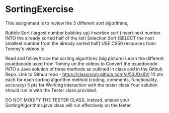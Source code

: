 # SortingExercise

This assignment is to review the 3 different sort algorithms, 

Bubble Sort (largest number bubbles up)
Insertion sort (insert next number INTO the already sorted half of the list)
Selection Sort (SELECT the next smallest number from the already sorted half)
USE CS50 resources from Tommy's videos to 

Read and follow/trace the sorting algorithms (big picture)
Learn the different psuedocode used from Tommy un the videos to
Convert the psuedocode INTO a Java solution of three methods as outlined in class and in the Github Repo.
Link to Github repo - https://classroom.github.com/a/53JOs6VI 
10 pts each for each sorting algorithm method (coding, comments, functionality, accuracy)
5 pts for Working interaction with the tester class
Your solution should run in with the Tester class provided.

DO NOT MODIFY THE TESTER CLASS, instead, ensure your SortingAlgorithms.java class will run effectively on the tester.



